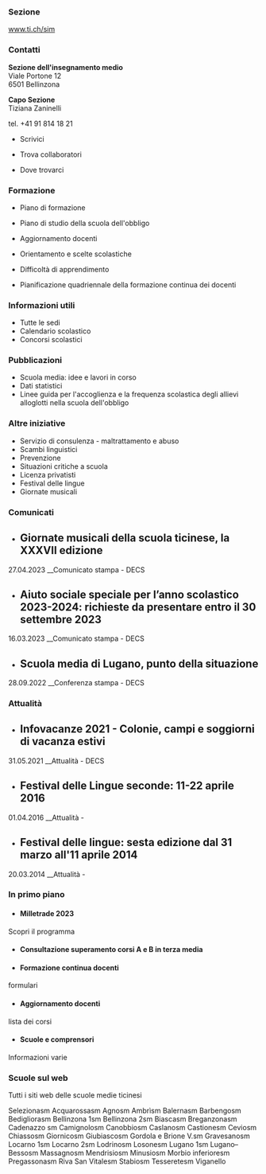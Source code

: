 ###  Sezione

www.ti.ch/sim

###  Contatti

**Sezione dell'insegnamento medio**  
Viale Portone 12  
6501 Bellinzona

 **Capo Sezione**  
Tiziana Zaninelli

tel. +41 91 814 18 21  

  * Scrivici

  * Trova collaboratori

  * Dove trovarci

###  Formazione

  * Piano di formazione
  * Piano di studio della scuola dell'obbligo  

  * Aggiornamento docenti
  * Orientamento e scelte scolastiche
  * Difficoltà di apprendimento
  * Pianificazione quadriennale della formazione continua dei docenti

###  Informazioni utili

  * Tutte le sedi
  * Calendario scolastico
  * Concorsi scolastici

###  Pubblicazioni

  * Scuola media: idee e lavori in corso
  * Dati statistici
  * Linee guida per l'accoglienza e la frequenza scolastica degli allievi alloglotti nella scuola dell'obbligo

###  Altre iniziative

  * Servizio di consulenza - maltrattamento e abuso
  * Scambi linguistici
  * Prevenzione
  * Situazioni critiche a scuola
  * Licenza privatisti
  * Festival delle lingue
  * Giornate musicali

###  Comunicati

  * ## Giornate musicali della scuola ticinese, la XXXVII edizione

27.04.2023 __Comunicato stampa \- DECS

  * ## Aiuto sociale speciale per l’anno scolastico 2023-2024: richieste da presentare entro il 30 settembre 2023

16.03.2023 __Comunicato stampa \- DECS

  * ## Scuola media di Lugano, punto della situazione

28.09.2022 __Conferenza stampa \- DECS

###  Attualità

  * ## Infovacanze 2021 - Colonie, campi e soggiorni di vacanza estivi

31.05.2021 __Attualità \- DECS

  * ## Festival delle Lingue seconde: 11-22 aprile 2016

01.04.2016 __Attualità \-

  * ## Festival delle lingue: sesta edizione dal 31 marzo all'11 aprile 2014

20.03.2014 __Attualità \-

###  In primo piano

  * #### Milletrade 2023

Scopri il programma

  * #### Consultazione superamento corsi A e B in terza media

  * #### Formazione continua docenti

formulari

  * #### Aggiornamento docenti

lista dei corsi

  * #### Scuole e comprensori

Informazioni varie

###  Scuole sul web

Tutti i siti web delle scuole medie ticinesi

Selezionasm Acquarossasm Agnosm Ambrìsm Balernasm Barbengosm Bedigliorasm
Bellinzona 1sm Bellinzona 2sm Biascasm Breganzonasm Cadenazzo sm Camignolosm
Canobbiosm Caslanosm Castionesm Ceviosm Chiassosm Giornicosm Giubiascosm
Gordola e Brione V.sm Gravesanosm Locarno 1sm Locarno 2sm Lodrinosm Losonesm
Lugano 1sm Lugano–Bessosm Massagnosm Mendrisiosm Minusiosm Morbio inferioresm
Pregassonasm Riva San Vitalesm Stabiosm Tesseretesm Viganello


